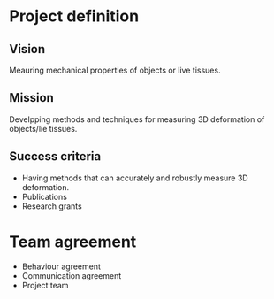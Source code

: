 # Project definition

## Vision
Meauring mechanical properties of objects or live tissues.

## Mission
Develpping methods and techniques for measuring 3D deformation of objects/lie tissues.

## Success criteria
- Having methods that can accurately and robustly measure 3D deformation.
- Publications
- Research grants

# Team agreement
- Behaviour agreement
- Communication agreement
- Project team
